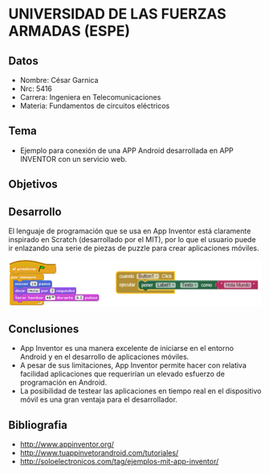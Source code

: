 UNIVERSIDAD DE LAS FUERZAS ARMADAS (ESPE)
========================

## Datos 

- Nombre: César Garnica
- Nrc: 5416
- Carrera: Ingeniera en Telecomunicaciones 
- Materia: Fundamentos de circuitos eléctricos 

## Tema 
 - Ejemplo para conexión de una APP Android desarrollada en APP INVENTOR con un servicio web.

## Objetivos


## Desarrollo 
 
El lenguaje de programación que se usa en App Inventor está claramente inspirado en Scratch (desarrollado por el MIT), 
por lo que el usuario puede ir enlazando una serie de piezas de puzzle para crear aplicaciones móviles.

![](https://github.com/cagarnica/ImagenesProyec/blob/main/Img%201.PNG)


## Conclusiones

- App  Inventor  es  una  manera  excelente  de  iniciarse  en  el entorno Android y en el desarrollo de aplicaciones móviles.
- A pesar de sus limitaciones, App Inventor permite hacer con relativa  facilidad  aplicaciones  que  requerirían  un  elevado 
esfuerzo de programación en Android.
- La posibilidad de testear las aplicaciones en tiempo real en el dispositivo móvil es una gran ventaja para el desarrollador. 

## Bibliografia 

- http://www.appinventor.org/
- http://www.tuappinvetorandroid.com/tutoriales/
- http://soloelectronicos.com/tag/ejemplos-mit-app-inventor/


